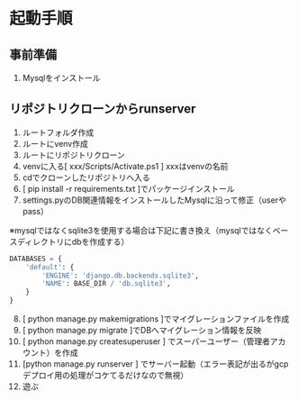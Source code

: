 # 起動手順
## 事前準備
1. Mysqlをインストール

## リポジトリクローンからrunserver
1. ルートフォルダ作成
2. ルートにvenv作成
3. ルートにリポジトリクローン
4. venvに入る[ xxx/Scripts/Activate.ps1 ] xxxはvenvの名前
5. cdでクローンしたリポジトリへ入る
6. [ pip install -r requirements.txt ]でパッケージインストール
7. settings.pyのDB関連情報をインストールしたMysqlに沿って修正（userやpass）
   
※mysqlではなくsqlite3を使用する場合は下記に書き換え（mysqlではなくベースディレクトリにdbを作成する）

```python
DATABASES = {
    'default': {
        'ENGINE': 'django.db.backends.sqlite3',
        'NAME': BASE_DIR / 'db.sqlite3',
    }
}
```

8. [ python manage.py makemigrations ]でマイグレーションファイルを作成
9. [ python manage.py migrate ]でDBへマイグレーション情報を反映
10. [ python manage.py createsuperuser ] でスーパーユーザー（管理者アカウント）を作成
11. [python manage.py runserver ] でサーバー起動（エラー表記が出るがgcpデプロイ用の処理がコケてるだけなので無視）
12. 遊ぶ
